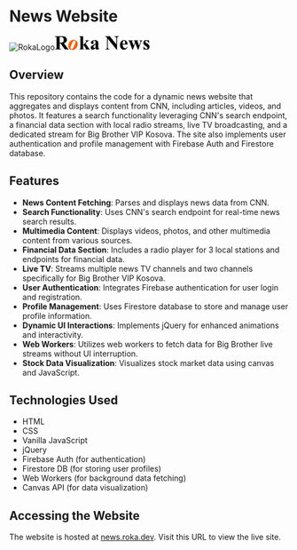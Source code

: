 # News Website
![RokaLogo](https://github.com/OltiRocka/ProgWWW_23_Gr16/assets/121801675/bd4ecd6e-a81e-4e0a-951b-82aa6e0f3fa0)<svg width="172" height="25" viewBox="0 0 172 25" fill="none" xmlns="http://www.w3.org/2000/svg">
<path d="M8.89062 12.9688V19.6562C8.89062 20.9492 8.96875 21.7617 9.125 22.0938C9.28906 22.4297 9.57031 22.6953 9.96875 22.8906C10.3633 23.0898 11.1094 23.1875 12.2031 23.1875V23.8438H0V23.1875C1.10156 23.1875 1.84766 23.0898 2.23438 22.8906C2.62891 22.6836 2.90625 22.418 3.0625 22.0938C3.21875 21.7617 3.29688 20.9492 3.29688 19.6562V4.1875C3.29688 2.89844 3.21875 2.08594 3.0625 1.75C2.90625 1.41797 2.625 1.15234 2.21875 0.953125C1.82031 0.746094 1.08203 0.640625 0 0.640625V0H11.0781C13.9609 0 16.0703 0.199219 17.4062 0.59375C18.7383 0.992188 19.8281 1.72656 20.6719 2.79688C21.5156 3.87109 21.9375 5.13281 21.9375 6.57812C21.9375 8.33984 21.3047 9.79297 20.0469 10.9375C19.2344 11.668 18.1016 12.2148 16.6562 12.5781L22.3906 20.6406C23.1406 21.6836 23.6719 22.3359 23.9844 22.5938C24.4609 22.9609 25.0195 23.1562 25.6562 23.1875V23.8438H18.1406L10.4531 12.9688H8.89062ZM8.89062 1.28125V11.7344H9.89062C11.5234 11.7344 12.7422 11.5859 13.5469 11.2812C14.3594 10.9805 14.9922 10.4375 15.4531 9.65625C15.9219 8.875 16.1562 7.85938 16.1562 6.60938C16.1562 4.79688 15.7266 3.46094 14.875 2.59375C14.0312 1.71875 12.6641 1.28125 10.7812 1.28125H8.89062Z" fill="black"/>
<path d="M51.2319 0V15.6875L55.0601 11.9375C55.8413 11.1797 56.3257 10.6328 56.5132 10.2969C56.7085 9.95312 56.8101 9.62109 56.8101 9.29688C56.8101 8.98438 56.6772 8.72656 56.4194 8.51562C56.1694 8.29688 55.6694 8.14062 54.9194 8.04688V7.40625H62.2788V8.04688C61.5796 8.08984 60.9663 8.26172 60.4351 8.5625C59.9038 8.85547 58.8726 9.75 57.3413 11.25L55.5444 13.0156L59.4194 18.6719C60.9702 20.9766 61.896 22.2656 62.2007 22.5469C62.5952 22.9453 63.0952 23.1641 63.7007 23.2031V23.8438H55.2163V23.2031C55.5913 23.2031 55.8608 23.1367 56.0288 23C56.1929 22.8555 56.2788 22.7031 56.2788 22.5469C56.2788 22.2773 56.0327 21.7773 55.5444 21.0469L52.2944 16.2812L51.2319 17.3125V20.2812C51.2319 21.5312 51.3452 22.3125 51.5757 22.625C51.814 22.9375 52.2983 23.1328 53.0288 23.2031V23.8438H44.5444V23.2031C45.2319 23.1406 45.7202 22.9219 46.0132 22.5469C46.2085 22.2891 46.3101 21.5312 46.3101 20.2812V3.5625C46.3101 2.32422 46.1929 1.55469 45.9663 1.25C45.7358 0.9375 45.2632 0.734375 44.5444 0.640625V0H51.2319Z" fill="black"/>
<path d="M73.6536 21.4219C71.6536 23.1953 69.8567 24.0781 68.2629 24.0781C67.3254 24.0781 66.5442 23.7734 65.9192 23.1562C65.302 22.5312 64.9973 21.7617 64.9973 20.8438C64.9973 19.5859 65.5325 18.4531 66.6067 17.4531C67.6887 16.4531 70.0364 15.1211 73.6536 13.4531V11.7969C73.6536 10.5586 73.5833 9.77734 73.4504 9.45312C73.3254 9.13281 73.0676 8.85156 72.6848 8.60938C72.3098 8.37109 71.8879 8.25 71.4192 8.25C70.6575 8.25 70.0325 8.41797 69.5442 8.75C69.2395 8.96875 69.0911 9.21875 69.0911 9.5C69.0911 9.74219 69.2512 10.043 69.5754 10.4062C70.0208 10.918 70.2473 11.4062 70.2473 11.875C70.2473 12.4492 70.0325 12.9375 69.6067 13.3438C69.177 13.7422 68.6223 13.9375 67.9348 13.9375C67.1926 13.9375 66.5754 13.7188 66.0754 13.2812C65.5754 12.8359 65.3254 12.3086 65.3254 11.7031C65.3254 10.8594 65.6575 10.0586 66.3254 9.29688C66.9895 8.52734 67.9231 7.9375 69.1223 7.53125C70.3176 7.11719 71.5637 6.90625 72.8567 6.90625C74.4075 6.90625 75.6379 7.24219 76.5442 7.90625C77.4583 8.5625 78.052 9.28125 78.3254 10.0625C78.4817 10.5547 78.5598 11.6836 78.5598 13.4531V19.8281C78.5598 20.5781 78.5911 21.0547 78.6536 21.25C78.7161 21.4492 78.802 21.5938 78.9192 21.6875C79.0325 21.7812 79.1692 21.8281 79.3254 21.8281C79.6262 21.8281 79.9348 21.6094 80.2473 21.1719L80.7786 21.5938C80.1926 22.4609 79.5911 23.0898 78.9661 23.4844C78.3411 23.8789 77.6262 24.0781 76.8254 24.0781C75.8879 24.0781 75.1536 23.8594 74.6223 23.4219C74.0989 22.9766 73.7786 22.3086 73.6536 21.4219ZM73.6536 20.1406V14.625C72.2356 15.4609 71.1848 16.3516 70.4973 17.2969C70.0364 17.9336 69.8098 18.5742 69.8098 19.2188C69.8098 19.7617 70.0012 20.2344 70.3879 20.6406C70.677 20.9648 71.0911 21.125 71.6223 21.125C72.2043 21.125 72.8801 20.7969 73.6536 20.1406Z" fill="black"/>
<path d="M99.354 0L111.12 14.7812V4.53125C111.12 3.10547 110.917 2.14062 110.51 1.64062C109.948 0.953125 108.999 0.621094 107.667 0.640625V0H115.557V0.640625C114.545 0.777344 113.862 0.949219 113.51 1.15625C113.167 1.35547 112.893 1.6875 112.698 2.15625C112.51 2.61719 112.417 3.40625 112.417 4.53125V24.3906H111.823L95.6978 4.53125V19.6875C95.6978 21.0625 96.0103 21.9922 96.6353 22.4688C97.2603 22.9492 97.979 23.1875 98.7915 23.1875H99.354V23.8438H90.9009V23.1875C92.2134 23.1797 93.1235 22.9141 93.6353 22.3906C94.1548 21.8594 94.4165 20.9609 94.4165 19.6875V2.85938L93.9009 2.23438C93.4009 1.60156 92.9517 1.18359 92.5571 0.984375C92.1704 0.789062 91.6196 0.671875 90.9009 0.640625V0H99.354Z" fill="black"/>
<path d="M131.536 15.0312H122.521C122.622 17.2109 123.2 18.9336 124.255 20.2031C125.068 21.1719 126.04 21.6562 127.177 21.6562C127.872 21.6562 128.509 21.4648 129.083 21.0781C129.665 20.6836 130.286 19.9766 130.943 18.9531L131.536 19.3438C130.65 21.1562 129.665 22.4453 128.583 23.2031C127.497 23.9609 126.247 24.3438 124.833 24.3438C122.396 24.3438 120.552 23.4023 119.302 21.5156C118.29 20.0078 117.786 18.1328 117.786 15.8906C117.786 13.1523 118.525 10.9688 120.005 9.34375C121.493 7.71875 123.232 6.90625 125.224 6.90625C126.888 6.90625 128.333 7.58984 129.552 8.95312C130.779 10.3203 131.443 12.3438 131.536 15.0312ZM127.208 13.8594C127.208 11.9766 127.103 10.6797 126.896 9.96875C126.697 9.26172 126.38 8.73047 125.943 8.375C125.7 8.15625 125.372 8.04688 124.958 8.04688C124.353 8.04688 123.853 8.35156 123.458 8.95312C122.771 9.99609 122.427 11.4219 122.427 13.2344V13.8594H127.208Z" fill="black"/>
<path d="M149.898 24.3438L145.398 12.2656L140.976 24.3438H140.069L135.694 12.4062C135.038 10.5938 134.48 9.41406 134.023 8.85938C133.73 8.48438 133.28 8.21484 132.679 8.04688V7.40625H140.976V8.04688C140.413 8.04688 140.026 8.13281 139.819 8.29688C139.609 8.46484 139.507 8.65234 139.507 8.85938C139.507 9.05859 139.694 9.65625 140.069 10.6562L142.476 17.0781L144.804 10.6562L144.616 10.2344C144.273 9.35156 143.964 8.78906 143.694 8.54688C143.433 8.30859 143.026 8.14062 142.476 8.04688V7.40625H150.898V8.04688C150.241 8.08984 149.823 8.18359 149.648 8.32812C149.468 8.47656 149.382 8.68359 149.382 8.95312C149.382 9.20312 149.554 9.77344 149.898 10.6562L152.226 17.0781L154.335 11.1719C154.636 10.3203 154.788 9.74219 154.788 9.4375C154.788 8.98047 154.671 8.64844 154.444 8.4375C154.226 8.23047 153.792 8.10156 153.148 8.04688V7.40625H158.023V8.04688C157.48 8.12109 157.046 8.3125 156.726 8.625C156.413 8.9375 156.007 9.82031 155.507 11.2656L150.898 24.3438H149.898Z" fill="black"/>
<path d="M170.002 6.9375L170.267 12.5469H169.658C168.947 10.8906 168.209 9.76172 167.439 9.15625C166.666 8.54297 165.9 8.23438 165.142 8.23438C164.662 8.23438 164.252 8.39844 163.908 8.71875C163.572 9.03125 163.408 9.40234 163.408 9.82812C163.408 10.1406 163.521 10.4492 163.752 10.75C164.127 11.2305 165.174 12.0547 166.892 13.2188C168.619 14.3867 169.756 15.375 170.299 16.1875C170.849 17 171.127 17.9141 171.127 18.9219C171.127 19.8398 170.896 20.7344 170.439 21.6094C169.978 22.4844 169.334 23.1641 168.502 23.6406C167.666 24.1094 166.744 24.3438 165.736 24.3438C164.955 24.3438 163.908 24.0938 162.595 23.5938C162.24 23.4688 162.002 23.4062 161.877 23.4062C161.49 23.4062 161.166 23.6992 160.908 24.2812H160.33L160.049 18.375H160.642C161.174 19.9297 161.896 21.0898 162.814 21.8594C163.728 22.6328 164.599 23.0156 165.424 23.0156C165.986 23.0156 166.443 22.8438 166.799 22.5C167.162 22.1562 167.345 21.7344 167.345 21.2344C167.345 20.6719 167.166 20.1875 166.814 19.7812C166.459 19.375 165.674 18.7578 164.455 17.9219C162.662 16.6719 161.502 15.7188 160.97 15.0625C160.197 14.1055 159.814 13.0469 159.814 11.8906C159.814 10.6211 160.252 9.47656 161.127 8.45312C162.002 7.42188 163.267 6.90625 164.924 6.90625C165.806 6.90625 166.666 7.125 167.502 7.5625C167.814 7.74219 168.072 7.82812 168.283 7.82812C168.49 7.82812 168.658 7.78906 168.783 7.70312C168.916 7.60938 169.127 7.35547 169.408 6.9375H170.002Z" fill="black"/>
<path d="M36.3606 6.91822C37.7864 7.37916 38.97 8.17604 39.9075 9.30885C40.8528 10.4456 41.3801 11.801 41.4856 13.3713C41.5872 14.9338 41.3176 16.5276 40.6731 18.1526C39.7551 20.4768 38.3919 22.2307 36.5794 23.4182C34.3919 24.8557 32.0325 25.1682 29.5012 24.3557C27.0325 23.5432 25.4739 22.051 24.8294 19.887C24.1926 17.7112 24.3215 15.4807 25.22 13.1995C26.1575 10.8479 27.6497 9.01979 29.7044 7.7151C31.7551 6.4026 33.9739 6.13697 36.3606 6.91822ZM35.9387 8.16822C35.345 7.97291 34.7395 8.0276 34.1262 8.3401C33.5208 8.6526 32.884 9.45729 32.22 10.7463C31.5637 12.0393 30.7669 13.8674 29.8294 16.2307C29.3294 17.4807 28.9465 18.676 28.6887 19.8088C28.4778 20.6956 28.5012 21.4182 28.7512 21.9807C29.0012 22.551 29.3958 22.926 29.9387 23.1057C30.47 23.2698 30.97 23.2659 31.4387 23.0901C32.0637 22.8401 32.5872 22.387 33.0169 21.7307C33.6926 20.6917 34.7044 18.4768 36.0481 15.0901C36.8372 13.0901 37.2669 11.6917 37.3294 10.887C37.3997 10.0745 37.2864 9.42604 36.9856 8.93385C36.7864 8.58229 36.4387 8.32447 35.9387 8.16822Z" fill="#FF5C00"/>
</svg>


## Overview
This repository contains the code for a dynamic news website that aggregates and displays content from CNN, including articles, videos, and photos. It features a search functionality leveraging CNN's search endpoint, a financial data section with local radio streams, live TV broadcasting, and a dedicated stream for Big Brother VIP Kosova. The site also implements user authentication and profile management with Firebase Auth and Firestore database.

## Features

- **News Content Fetching**: Parses and displays news data from CNN.
- **Search Functionality**: Uses CNN's search endpoint for real-time news search results.
- **Multimedia Content**: Displays videos, photos, and other multimedia content from various sources.
- **Financial Data Section**: Includes a radio player for 3 local stations and endpoints for financial data.
- **Live TV**: Streams multiple news TV channels and two channels specifically for Big Brother VIP Kosova.
- **User Authentication**: Integrates Firebase authentication for user login and registration.
- **Profile Management**: Uses Firestore database to store and manage user profile information.
- **Dynamic UI Interactions**: Implements jQuery for enhanced animations and interactivity.
- **Web Workers**: Utilizes web workers to fetch data for Big Brother live streams without UI interruption.
- **Stock Data Visualization**: Visualizes stock market data using canvas and JavaScript.

## Technologies Used

- HTML
- CSS
- Vanilla JavaScript
- jQuery
- Firebase Auth (for authentication)
- Firestore DB (for storing user profiles)
- Web Workers (for background data fetching)
- Canvas API (for data visualization)

## Accessing the Website

The website is hosted at [news.roka.dev](https://news.roka.dev). Visit this URL to view the live site.
